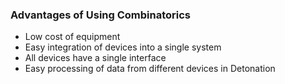 ### Advantages of Using Combinatorics

- Low cost of equipment
- Easy integration of devices into a single system
- All devices have a single interface
- Easy processing of data from different devices in Detonation
